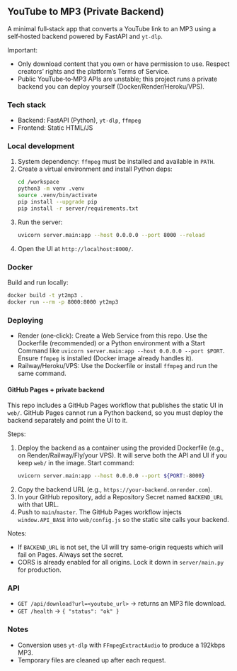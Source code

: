 ## YouTube to MP3 (Private Backend)

A minimal full‑stack app that converts a YouTube link to an MP3 using a self‑hosted backend powered by FastAPI and `yt-dlp`.

Important:
- Only download content that you own or have permission to use. Respect creators’ rights and the platform’s Terms of Service.
- Public YouTube‑to‑MP3 APIs are unstable; this project runs a private backend you can deploy yourself (Docker/Render/Heroku/VPS).

### Tech stack
- Backend: FastAPI (Python), `yt-dlp`, `ffmpeg`
- Frontend: Static HTML/JS

### Local development
1. System dependency: `ffmpeg` must be installed and available in `PATH`.
2. Create a virtual environment and install Python deps:
   ```bash
   cd /workspace
   python3 -m venv .venv
   source .venv/bin/activate
   pip install --upgrade pip
   pip install -r server/requirements.txt
   ```
3. Run the server:
   ```bash
   uvicorn server.main:app --host 0.0.0.0 --port 8000 --reload
   ```
4. Open the UI at `http://localhost:8000/`.

### Docker
Build and run locally:
```bash
docker build -t yt2mp3 .
docker run --rm -p 8000:8000 yt2mp3
```

### Deploying
- Render (one‑click): Create a Web Service from this repo. Use the Dockerfile (recommended) or a Python environment with a Start Command like `uvicorn server.main:app --host 0.0.0.0 --port $PORT`. Ensure `ffmpeg` is installed (Docker image already handles it).
- Railway/Heroku/VPS: Use the Dockerfile or install `ffmpeg` and run the same command.

#### GitHub Pages + private backend
This repo includes a GitHub Pages workflow that publishes the static UI in `web/`. GitHub Pages cannot run a Python backend, so you must deploy the backend separately and point the UI to it.

Steps:
1) Deploy the backend as a container using the provided Dockerfile (e.g., on Render/Railway/Fly/your VPS). It will serve both the API and UI if you keep `web/` in the image. Start command:
   ```bash
   uvicorn server.main:app --host 0.0.0.0 --port ${PORT:-8000}
   ```
2) Copy the backend URL (e.g., `https://your-backend.onrender.com`).
3) In your GitHub repository, add a Repository Secret named `BACKEND_URL` with that URL.
4) Push to `main`/`master`. The GitHub Pages workflow injects `window.API_BASE` into `web/config.js` so the static site calls your backend.

Notes:
- If `BACKEND_URL` is not set, the UI will try same-origin requests which will fail on Pages. Always set the secret.
- CORS is already enabled for all origins. Lock it down in `server/main.py` for production.

### API
- `GET /api/download?url=<youtube_url>` → returns an MP3 file download.
- `GET /health` → `{ "status": "ok" }`

### Notes
- Conversion uses `yt-dlp` with `FFmpegExtractAudio` to produce a 192kbps MP3.
- Temporary files are cleaned up after each request.

